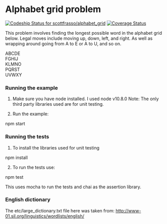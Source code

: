 # Alphabet grid problem

[ ![Codeship Status for scottfrasso/alphabet_grid](https://app.codeship.com/projects/a2eeada0-89e3-0136-cec0-1a36bb6cd48d/status?branch=master)](https://app.codeship.com/projects/303169)
[![Coverage Status](https://coveralls.io/repos/github/scottfrasso/alphabet_grid/badge.svg?branch=master)](https://coveralls.io/github/scottfrasso/alphabet_grid?branch=master)

This problem involves finding the longest possible word in the alphabet grid below. Legal moves include moving up,
 down, left, and right. As well as wrapping around going from A to E or A to U, and so on.

ABCDE<br/>
FGHIJ<br/>
KLMNO<br/>
PQRST<br/>
UVWXY<br/>

### Running the example

1) Make sure you have node installed. I used node v10.8.0
Note: The only third party libraries used are for unit testing.

2) Run the example:

npm start

### Running the tests

1) To install the libraries used for unit testing

npm install

2) To run the tests use:

npm test

This uses mocha to run the tests and chai as the assertion library.

### English dictionary

The etc/large_dictionary.txt file here was taken from:
 http://www-01.sil.org/linguistics/wordlists/english/
